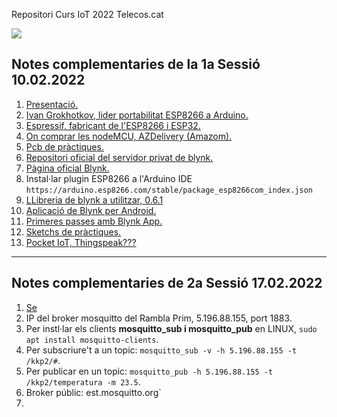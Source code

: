 Repositori Curs IoT 2022 Telecos.cat

![](https://eetac.upc.edu/ca/noticies/masteam-matt-talk-carles-sabater-telecos-cat-helping-you-to-grow-in-your-professional-career/@@images/6fd521cc-8f7d-4ffe-98b0-ebe5a1206d85.png)

## Notes complementaries de la 1a Sessió 10.02.2022

1. [Presentació.](http://167.86.87.117/deTot/presentacioIoT2022-telecos-1.pdf)
2. [Ivan Grokhotkov, lider portabilitat ESP8266 a Arduino.](https://github.com/igrr)
3. [Espressif, fabricant de l'ESP8266 i ESP32.](https://www.espressif.com/en)
4. [On comprar les nodeMCU, AZDelivery (Amazom).](https://www.amazon.es/AZDelivery-NodeMCU-ESP8266-ESP-12E-Desarrollo/dp/B06Y1LZLLY?ref_=ast_sto_dp&th=1)
5. [Pcb de pràctiques.](https://oshwlab.com/jnogues/nodemcupcb-2019)
6. [Repositori oficial del servidor privat de blynk.](https://github.com/blynkkk/blynk-server)
7. [Pàgina oficial Blynk.](https://blynk.io/en/developers)
8. Instal·lar plugin ESP8266 a l'Arduino IDE `https://arduino.esp8266.com/stable/package_esp8266com_index.json `
9. [LLibreria de blynk a utilitzar, 0.6.1](https://github.com/blynkkk/blynk-library/releases/tag/v0.6.1)
10. [Aplicació de Blynk per Android.](https://github.com/jnogues/CursIoT-2022-Telecos.cat/tree/main/app)
11. [Primeres passes amb Blynk App.](https://github.com/jnogues/CursIoT-2022-Telecos.cat/tree/main/videos)
12. [Sketchs de pràctiques.](https://github.com/jnogues/CursIoT-2022-Telecos.cat/tree/main/code)
13. [Pocket IoT, Thingspeak???](https://play.google.com/store/apps/details?id=com.buzsikdev.pocketiot&hl=ca&gl=US)

---

## Notes complementaries de 2a Sessió 17.02.2022

1. [Se]()
2. IP del broker mosquitto del Rambla Prim, 5.196.88.155, port 1883.
3. Per instl·lar els clients **mosquitto_sub i mosquitto_pub** en LINUX, `sudo apt install mosquitto-clients`.
4. Per subscriure't a un topic: `mosquitto_sub -v -h 5.196.88.155 -t /kkp2/#`.
5. Per publicar en un topic: `mosquitto_pub -h 5.196.88.155 -t /kkp2/temperatura -m 23.5`.
6. Broker públic: est.mosquitto.org`
7. 



